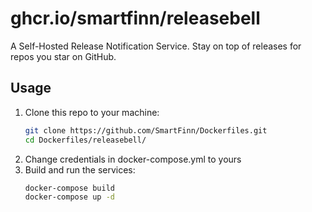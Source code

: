 # ghcr.io/smartfinn/releasebell

A Self-Hosted Release Notification Service. Stay on top of releases for repos you star on GitHub.

## Usage

1. Clone this repo to your machine:
    ```sh
    git clone https://github.com/SmartFinn/Dockerfiles.git
    cd Dockerfiles/releasebell/
    ```
2. Change credentials in docker-compose.yml to yours
3. Build and run the services:
    ```sh
    docker-compose build
    docker-compose up -d
    ```
